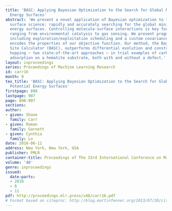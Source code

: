 ```yaml
---
title: 'BASC: Applying Bayesian Optimization to the Search for Global Minima on Potential
  Energy Surfaces'
abstract: 'We present a novel application of Bayesian optimization to the field of
  surface science: rapidly and accurately searching for the global minimum on potential
  energy surfaces. Controlling molecule-surface interactions is key for applications
  ranging from environmental catalysis to gas sensing. We present pragmatic techniques,
  including exploration/exploitation scheduling and a custom covariance kernel that
  encodes the properties of our objective function. Our method, the Bayesian Active
  Site Calculator (BASC), outperforms differential evolution and constrained minima
  hopping – two state-of-the-art approaches – in trial examples of carbon monoxide
  adsorption on a hematite substrate, both with and without a defect.'
layout: inproceedings
series: Proceedings of Machine Learning Research
id: carr16
month: 0
tex_title: 'BASC: Applying Bayesian Optimization to the Search for Global Minima on
  Potential Energy Surfaces'
firstpage: 898
lastpage: 907
page: 898-907
sections: 
author:
- given: Shane
  family: Carr
- given: Roman
  family: Garnett
- given: Cynthia
  family: Lo
date: 2016-06-11
address: New York, New York, USA
publisher: PMLR
container-title: Proceedings of The 33rd International Conference on Machine Learning
volume: '48'
genre: inproceedings
issued:
  date-parts:
  - 2016
  - 6
  - 11
pdf: http://proceedings.mlr.press/v48/carr16.pdf
# Format based on citeproc: http://blog.martinfenner.org/2013/07/30/citeproc-yaml-for-bibliographies/
---
```


